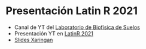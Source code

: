 # Presentación Latin R 2021

- Canal de YT del [Laboratorio de Biofísica de Suelos](https://www.youtube.com/channel/UCtpWXCy2NDEWpdeGLoyHmBg)
- Presentación YT en [LatinR 2021](https://youtu.be/tLDix5tBPHE)
- [Slides Xaringan](https://saryace.github.io/latinR2021/)
